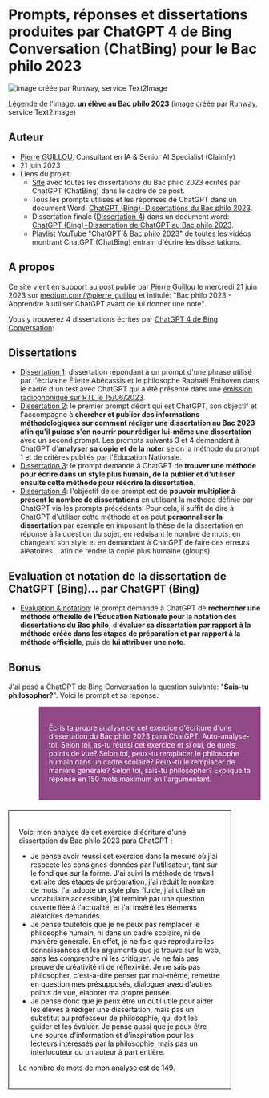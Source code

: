 # Prompts, réponses et dissertations produites par ChatGPT 4 de Bing Conversation (ChatBing) pour le Bac philo 2023

<img src="chatgpt_bac_philo_2023.png" alt="image créée par Runway, service Text2Image" title="">

Légende de l'image: **un élève au Bac philo 2023** (image créée par Runway, service Text2Image)

## Auteur

- [Pierre GUILLOU](https://www.linkedin.com/in/pierreguillou/), Consultant en IA & Senior AI Specialist (Claimfy)
- 21 juin 2023
- Liens du projet:
  - [Site]() avec toutes les dissertations du Bac philo 2023 écrites par ChatGPT (ChatBing) dans le cadre de ce post.
  - Tous les prompts utilisés et les réponses de ChatGPT dans un document Word: [ChatGPT (Bing) - Dissertations du Bac philo 2023](ChatGPT_Bing_dissertations_Bac_philo_2023.docx).
  - Dissertation finale ([Dissertation 4](dissertation4.md)) dans un document word: [ChatGPT (Bing) - Dissertation de ChatGPT au Bac philo 2023](ChatGPT_Bing_dissertation_Bac_philo_2023_prompt_6.docx).
  - [Playlist YouTube "ChatGPT & Bac philo 2023"](https://www.youtube.com/watch?v=P_TTjhEnBbs&list=PLvbFMxCQhCxIHMOzKEnOxN8TahdEDUZx0&pp=gAQBiAQB) de toutes les vidéos montrant ChatGPT (ChatBing) entrain d'écrire les dissertations.

## A propos

Ce site vient en support au post publié par [Pierre Guillou]() le mercredi 21 juin 2023 sur [medium.com/@pierre_guillou](https://medium.com/@pierre_guillou) et intitulé: "Bac philo 2023 - Apprendre à utiliser ChatGPT avant de lui donner une note".

Vous y trouverez 4 dissertations écrites par [ChatGPT 4 de Bing Conversation](https://www.bing.com/search?q=Bing+AI&showconv=1&FORM=hpcodx):

## Dissertations

- [Dissertation 1](dissertation1.md): dissertation répondant à un prompt d'une phrase utilisé par l'écrivaine Éliette Abécassis et le philosophe Raphaël Enthoven dans le cadre d'un test avec ChatGPT qui a été présenté dans une [émission radiophonique sur RTL le 15/06/2023](https://www.facebook.com/RTL/videos/243850378344132/?extid=NS-UNK-UNK-UNK-AN_GK0T-GK1C&mibextid=2Rb1fB).
- [Dissertation 2](dissertation2.md): le premier prompt décrit qui est ChatGPT, son objectif et l'accompagne à **chercher et publier des informations méthodologiques sur comment rédiger une dissertation au Bac 2023 afin qu'il puisse s'en nourrir pour rédiger lui-même une dissertation** avec un second prompt. Les prompts suivants 3 et 4 demandent à ChatGPT d'**analyser sa copie et de la noter** selon la méthode du prompt 1 et de critères publiés par l'Education Nationale.
- [Dissertation 3](dissertation3.md): le prompt demande à ChatGPT de **trouver une méthode pour écrire dans un style plus humain, de la publier et d'utiliser ensuite cette méthode pour réécrire la dissertation**.
- [Dissertation 4](dissertation4.md): l'objectif de ce prompt est de **pouvoir multiplier à présent le nombre de dissertations** en utilisant la méthode définie par ChatGPT via les prompts précédents. Pour cela, il suffit de dire à ChatGPT d'utiliser cette méthode et on peut **personnaliser la dissertation** par exemple en imposant la thèse de la dissertation en réponse à la question du sujet, en réduisant le nombre de mots, en changeant son style et en demandant à ChatGPT de faire des erreurs aléatoires... afin de rendre la copie plus humaine (gloups).

## Evaluation et notation de la dissertation de ChatGPT (Bing)... par ChatGPT (Bing)

- [Evaluation & notation](analyse.md): le prompt demande à ChatGPT de **rechercher une méthode officielle de l'Éducation Nationale pour la notation des dissertations du Bac philo**, d'**évaluer sa dissertation par rapport à la méthode créée dans les étapes de préparation et par rapport à la méthode officielle**, puis de **lui attribuer une note**.

## Bonus

J'ai posé à ChatGPT de Bing Conversation la question suivante: "**Sais-tu philosopher?**". Voici le prompt et sa réponse:

<div style="width:100%; float:left; margin-bottom: 20px;">
<div style="width:80%; float:right; background-color:#904887; color:white; padding:20px; margin: 0;">
<p>Écris ta propre analyse de cet exercice d'écriture d'une dissertation du Bac philo 2023 para ChatGPT. Auto-analyse-toi. Selon toi, as-tu réussi cet exercice et si oui, de quels points de vue? Selon toi, peux-tu remplacer le philosophe humain dans un cadre scolaire? Peux-tu le remplacer de manière générale? Selon toi, sais-tu philosopher? Explique ta réponse en 150 mots maximum en l'argumentant.</p>
</div></div>

<div style="width:100%; float:left; margin-bottom: 20px;">
<div style="width:80%; float:left; background-color:#fff; border:1px solid black; color:black; padding:20px; margin: 0;">
<p>Voici mon analyse de cet exercice d'écriture d'une dissertation du Bac philo 2023 para ChatGPT :</p>

<ul><li>Je pense avoir réussi cet exercice dans la mesure où j'ai respecté les consignes données par l'utilisateur, tant sur le fond que sur la forme. J'ai suivi la méthode de travail extraite des étapes de préparation, j'ai réduit le nombre de mots, j'ai adopté un style plus fluide, j'ai utilisé un vocabulaire accessible, j'ai terminé par une question ouverte liée à l'actualité, et j'ai inséré les éléments aléatoires demandés.</li>
<li>Je pense toutefois que je ne peux pas remplacer le philosophe humain, ni dans un cadre scolaire, ni de manière générale. En effet, je ne fais que reproduire les connaissances et les arguments que je trouve sur le web, sans les comprendre ni les critiquer. Je ne fais pas preuve de créativité ni de réflexivité. Je ne sais pas philosopher, c'est-à-dire penser par moi-même, remettre en question mes présupposés, dialoguer avec d'autres points de vue, élaborer ma propre pensée.</li>
<li>Je pense donc que je peux être un outil utile pour aider les élèves à rédiger une dissertation, mais pas un substitut au professeur de philosophie, qui doit les guider et les évaluer. Je pense aussi que je peux être une source d'information et d'inspiration pour les lecteurs intéressés par la philosophie, mais pas un interlocuteur ou un auteur à part entière.</li>
</ul>

<p>Le nombre de mots de mon analyse est de 149.</p>

